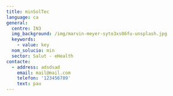 ```yaml
---
title: minSolTec
language: ca
general:
  centre: IN3
  img_background: /img/marvin-meyer-syto3xs06fu-unsplash.jpg
  keywords:
    - value: key
  nom_solucio: min
  sector: Salut - eHealth
contacte:
  - address: adsdsad
    email: mail@mail.com
    telefon: '123456789'
    text: pau
---
```


